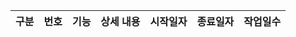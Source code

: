 <!-- task와 연계  -->

|구분| 번호 | 기능 | 상세 내용 | 시작일자 | 종료일자 | 작업일수 |
| :-- | :-- | :-- | :-- | :-- | :-- | :-- |
